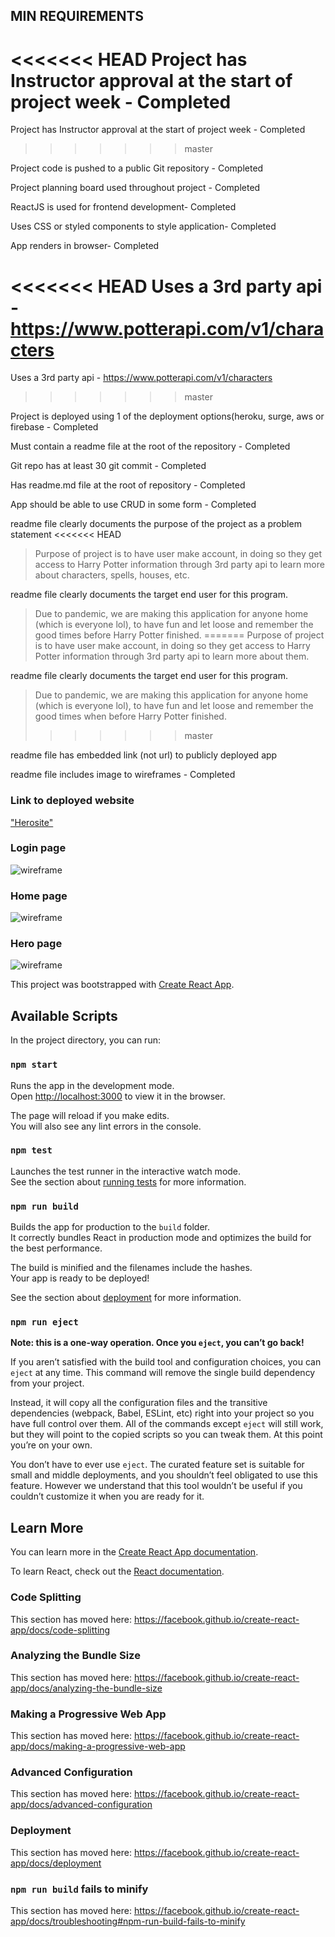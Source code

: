 ## MIN REQUIREMENTS 

<<<<<<< HEAD
 Project has Instructor approval at the start of project week - Completed
=======
 Project has Instructor approval at the start of project week - Completed 
>>>>>>> master

 Project code is pushed to a public Git repository - Completed 

 Project planning board used throughout project - Completed 

 ReactJS is used for frontend development- Completed

 Uses CSS or styled components to style application- Completed

 App renders in browser- Completed

<<<<<<< HEAD
 Uses a 3rd party api - https://www.potterapi.com/v1/characters 
=======
 Uses a 3rd party api - https://www.potterapi.com/v1/characters
>>>>>>> master

 Project is deployed using 1 of the deployment options(heroku, surge, aws or firebase - Completed

Must contain a readme file at the root of the repository - Completed

 Git repo has at least 30 git commit - Completed 

 Has readme.md file at the root of repository - Completed 

 App should be able to use CRUD in some form - Completed

 readme file clearly documents the purpose of the project as a problem statement
<<<<<<< HEAD
 >Purpose of project is to have user make account, in doing so they get access to Harry Potter information through 3rd party api to learn more about characters, spells, houses, etc.

 readme file clearly documents the target end user for this program.
 >Due to pandemic, we are making this application for anyone home (which is everyone lol), to have fun and let loose and remember the good times before Harry Potter finished. 
=======
 >Purpose of project is to have user make account, in doing so they get access to Harry Potter information through 3rd party api to learn more about them.

 readme file clearly documents the target end user for this program.
 >Due to pandemic, we are making this application for anyone home (which is everyone lol), to have fun and let loose and remember the good times when before Harry Potter finished.  
>>>>>>> master

 readme file has embedded link (not url) to publicly deployed app

 readme file includes image to wireframes - Completed 
 
 ### Link to deployed website
 
 ["Herosite"](https://herosite-60fd9.web.app)

### Login page 
 ![wireframe](./Login_SignUp.png)
 ### Home page
  ![wireframe](./HomeWF.jpg)
  ### Hero page 
   ![wireframe](./HeroWF.jpg)




This project was bootstrapped with [Create React App](https://github.com/facebook/create-react-app).

## Available Scripts

In the project directory, you can run:

### `npm start`

Runs the app in the development mode.<br />
Open [http://localhost:3000](http://localhost:3000) to view it in the browser.

The page will reload if you make edits.<br />
You will also see any lint errors in the console.

### `npm test`

Launches the test runner in the interactive watch mode.<br />
See the section about [running tests](https://facebook.github.io/create-react-app/docs/running-tests) for more information.

### `npm run build`

Builds the app for production to the `build` folder.<br />
It correctly bundles React in production mode and optimizes the build for the best performance.

The build is minified and the filenames include the hashes.<br />
Your app is ready to be deployed!

See the section about [deployment](https://facebook.github.io/create-react-app/docs/deployment) for more information.

### `npm run eject`

**Note: this is a one-way operation. Once you `eject`, you can’t go back!**

If you aren’t satisfied with the build tool and configuration choices, you can `eject` at any time. This command will remove the single build dependency from your project.

Instead, it will copy all the configuration files and the transitive dependencies (webpack, Babel, ESLint, etc) right into your project so you have full control over them. All of the commands except `eject` will still work, but they will point to the copied scripts so you can tweak them. At this point you’re on your own.

You don’t have to ever use `eject`. The curated feature set is suitable for small and middle deployments, and you shouldn’t feel obligated to use this feature. However we understand that this tool wouldn’t be useful if you couldn’t customize it when you are ready for it.

## Learn More

You can learn more in the [Create React App documentation](https://facebook.github.io/create-react-app/docs/getting-started).

To learn React, check out the [React documentation](https://reactjs.org/).

### Code Splitting

This section has moved here: https://facebook.github.io/create-react-app/docs/code-splitting

### Analyzing the Bundle Size

This section has moved here: https://facebook.github.io/create-react-app/docs/analyzing-the-bundle-size

### Making a Progressive Web App

This section has moved here: https://facebook.github.io/create-react-app/docs/making-a-progressive-web-app

### Advanced Configuration

This section has moved here: https://facebook.github.io/create-react-app/docs/advanced-configuration

### Deployment

This section has moved here: https://facebook.github.io/create-react-app/docs/deployment

### `npm run build` fails to minify

This section has moved here: https://facebook.github.io/create-react-app/docs/troubleshooting#npm-run-build-fails-to-minify
